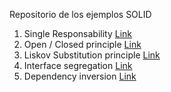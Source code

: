 Repositorio de los ejemplos SOLID

1) Single Responsability [Link](https://github.com/geruman/SingleResponsability)
2) Open / Closed principle [Link](https://guthub.com/geruman/OpenClosed)
3) Liskov Substitution principle [Link](https://github.com/geruman/LiskovSubstitution)
4) Interface segregation [Link](https://github.com/geruman/InterfaceSegregation)
5) Dependency inversion [Link](https://github.com/geruman/DependencyInversion)
